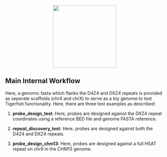 <div align="center">
    <a href="#readme"><img src="../../docs/source/imgs/tigerfish_logo.png" width="200"></a>
</div>

## Main Internal Workflow

Here, a genomic fasta which flanks the D4Z4 and DXZ4 repeats is provided as seperate scaffolds (chr4 and chrX) to serve as a toy genome to test Tigerfish functionality. Here, there are three test examples as described:

1. **probe_design_test**: Here, probes are designed against the DXZ4 repeat coordinates using a reference BED file and genome FASTA reference. 

2. **repeat_discovery_test**: Here, probes are designed against both the D4Z4 and DXZ4 repeats. 

3. **probe_design_chm13**: Here, probes are designed against a full HSAT repeat on chr9 in the CHM13 genome. 

